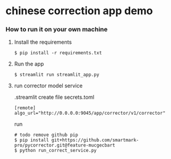 # chinese correction app demo

### How to run it on your own machine

1. Install the requirements

   ```
   $ pip install -r requirements.txt
   ```

2. Run the app

   ```
   $ streamlit run streamlit_app.py
   ```

3. run corrector model service

   .streamlit create file secrets.toml
   ```
   [remote]
   algo_url="http://0.0.0.0:9045/app/corrector/v1/corrector" 
   ```

   run 
   ```
   # todo remove github pip 
   $ pip install git+https://github.com/smartmark-pro/pycorrector.git@feature-mucgecbart
   $ python run_correct_service.py
   ```


